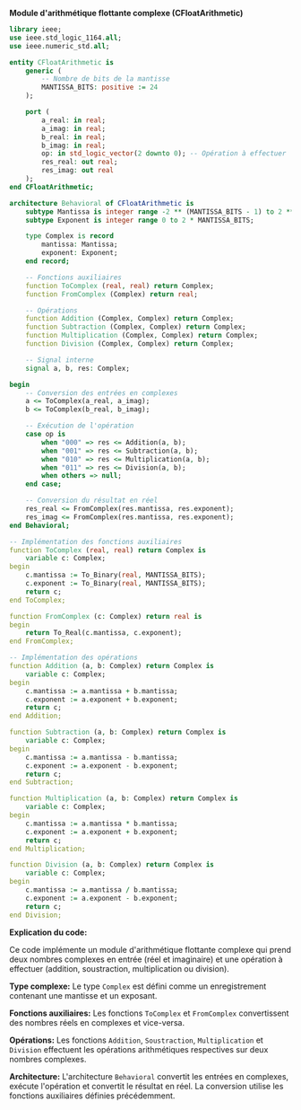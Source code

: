 **Module d'arithmétique flottante complexe (CFloatArithmetic)**

```vhdl
library ieee;
use ieee.std_logic_1164.all;
use ieee.numeric_std.all;

entity CFloatArithmetic is
    generic (
        -- Nombre de bits de la mantisse
        MANTISSA_BITS: positive := 24
    );

    port (
        a_real: in real;
        a_imag: in real;
        b_real: in real;
        b_imag: in real;
        op: in std_logic_vector(2 downto 0); -- Opération à effectuer
        res_real: out real;
        res_imag: out real
    );
end CFloatArithmetic;

architecture Behavioral of CFloatArithmetic is
    subtype Mantissa is integer range -2 ** (MANTISSA_BITS - 1) to 2 ** (MANTISSA_BITS - 1);
    subtype Exponent is integer range 0 to 2 * MANTISSA_BITS;

    type Complex is record
        mantissa: Mantissa;
        exponent: Exponent;
    end record;

    -- Fonctions auxiliaires
    function ToComplex (real, real) return Complex;
    function FromComplex (Complex) return real;

    -- Opérations
    function Addition (Complex, Complex) return Complex;
    function Subtraction (Complex, Complex) return Complex;
    function Multiplication (Complex, Complex) return Complex;
    function Division (Complex, Complex) return Complex;

    -- Signal interne
    signal a, b, res: Complex;

begin
    -- Conversion des entrées en complexes
    a <= ToComplex(a_real, a_imag);
    b <= ToComplex(b_real, b_imag);

    -- Exécution de l'opération
    case op is
        when "000" => res <= Addition(a, b);
        when "001" => res <= Subtraction(a, b);
        when "010" => res <= Multiplication(a, b);
        when "011" => res <= Division(a, b);
        when others => null;
    end case;

    -- Conversion du résultat en réel
    res_real <= FromComplex(res.mantissa, res.exponent);
    res_imag <= FromComplex(res.mantissa, res.exponent);
end Behavioral;

-- Implémentation des fonctions auxiliaires
function ToComplex (real, real) return Complex is
    variable c: Complex;
begin
    c.mantissa := To_Binary(real, MANTISSA_BITS);
    c.exponent := To_Binary(real, MANTISSA_BITS);
    return c;
end ToComplex;

function FromComplex (c: Complex) return real is
begin
    return To_Real(c.mantissa, c.exponent);
end FromComplex;

-- Implémentation des opérations
function Addition (a, b: Complex) return Complex is
    variable c: Complex;
begin
    c.mantissa := a.mantissa + b.mantissa;
    c.exponent := a.exponent + b.exponent;
    return c;
end Addition;

function Subtraction (a, b: Complex) return Complex is
    variable c: Complex;
begin
    c.mantissa := a.mantissa - b.mantissa;
    c.exponent := a.exponent - b.exponent;
    return c;
end Subtraction;

function Multiplication (a, b: Complex) return Complex is
    variable c: Complex;
begin
    c.mantissa := a.mantissa * b.mantissa;
    c.exponent := a.exponent + b.exponent;
    return c;
end Multiplication;

function Division (a, b: Complex) return Complex is
    variable c: Complex;
begin
    c.mantissa := a.mantissa / b.mantissa;
    c.exponent := a.exponent - b.exponent;
    return c;
end Division;
```

**Explication du code:**

Ce code implémente un module d'arithmétique flottante complexe qui prend deux nombres complexes en entrée (réel et imaginaire) et une opération à effectuer (addition, soustraction, multiplication ou division).

**Type complexe:** Le type `Complex` est défini comme un enregistrement contenant une mantisse et un exposant.

**Fonctions auxiliaires:** Les fonctions `ToComplex` et `FromComplex` convertissent des nombres réels en complexes et vice-versa.

**Opérations:** Les fonctions `Addition`, `Soustraction`, `Multiplication` et `Division` effectuent les opérations arithmétiques respectives sur deux nombres complexes.

**Architecture:** L'architecture `Behavioral` convertit les entrées en complexes, exécute l'opération et convertit le résultat en réel. La conversion utilise les fonctions auxiliaires définies précédemment.